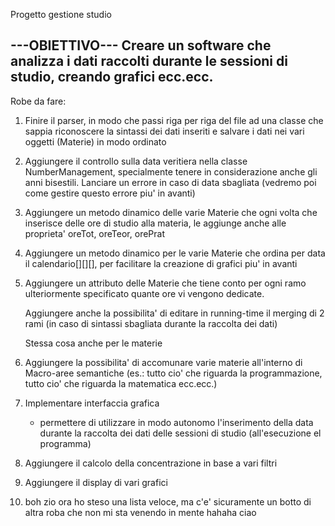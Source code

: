 Progetto gestione studio

---OBIETTIVO---
	Creare un software che analizza i dati raccolti durante le sessioni di studio,
creando grafici ecc.ecc.
--------------

Robe da fare:

1) Finire il parser, in modo che passi riga per riga del file ad una classe
	che sappia riconoscere la sintassi dei dati inseriti e salvare i dati nei vari oggetti (Materie)
	in modo ordinato
2) Aggiungere il controllo sulla data veritiera nella classe NumberManagement, specialmente
	tenere in considerazione anche gli anni bisestili. Lanciare un errore in caso di data sbagliata
	(vedremo poi come gestire questo errore piu' in avanti)
3) Aggiungere un metodo dinamico delle varie Materie che ogni volta che inserisce delle ore di studio alla
	materia, le aggiunge anche alle proprieta' oreTot, oreTeor, orePrat
4) Aggiungere un metodo dinamico per le varie Materie che ordina per data il calendario[][][], per
	facilitare la creazione di grafici piu' in avanti
5) Aggiungere un attributo delle Materie che tiene conto per ogni ramo ulteriormente specificato quante
	ore vi vengono dedicate.
	
	Aggiungere anche la possibilita' di editare in running-time il merging di 2 rami (in caso di
	sintassi sbagliata durante la raccolta dei dati)
	
	Stessa cosa anche per le materie

6) Aggiungere la possibilita' di accomunare varie materie all'interno di Macro-aree semantiche (es.:
	tutto cio' che riguarda la programmazione, tutto cio' che riguarda la matematica ecc.ecc.)

7) Implementare interfaccia grafica
	- permettere di utilizzare in modo autonomo l'inserimento della data durante la raccolta dei dati
	delle sessioni di studio (all'esecuzione el programma)

8) Aggiungere il calcolo della concentrazione in base a vari filtri

9) Aggiungere il display di vari grafici

10) boh zio ora ho steso una lista veloce, ma c'e' sicuramente un botto di altra roba che non mi sta venendo in mente hahaha ciao
